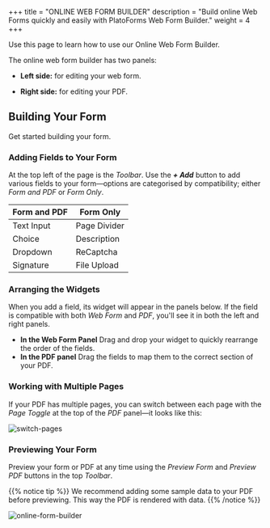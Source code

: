 +++
title = "ONLINE WEB FORM BUILDER"
description = "Build online Web Forms quickly and easily with PlatoForms Web Form Builder."
weight = 4
+++

Use this page to learn how to use our Online Web Form Builder.

The online web form builder has two panels:

* **Left side:** for editing your web form.

* **Right side:** for editing your PDF.

## Building Your Form

Get started building your form. 

### Adding Fields to Your Form

At the top left of the page is the *Toolbar*. Use the ***+ Add*** button to add various fields to your form—options are categorised by compatibility; either *Form and PDF* or *Form Only*.

| Form and PDF | Form Only    |
| ------------ | ------------ |
| Text Input   | Page Divider |
| Choice       | Description  |
| Dropdown     | ReCaptcha    |
| Signature    | File Upload  |

### Arranging the Widgets

When you add a field, its widget will appear in the panels below. If the field is compatible with both *Web Form* and *PDF*, you'll see it in both the left and right panels. 

* **In the Web Form Panel**
  Drag and drop your widget to quickly rearrange the order of the fields.
* **In the PDF panel**
  Drag the fields to map them to the correct section of your PDF.



### Working with Multiple Pages

If your PDF has multiple pages, you can switch between each page with the *Page Toggle* at the top of the *PDF* panel—it looks like this:

![switch-pages](/images/switch-pages.PNG)



### Previewing Your Form

Preview your form or PDF at any time using the *Preview Form* and *Preview PDF* buttons in the top *Toolbar*.

{{% notice tip  %}}
We recommend adding some sample data to your PDF before previewing. This way the PDF is rendered with data.
{{% /notice %}}

![online-form-builder](/images/online-form-builder.PNG)